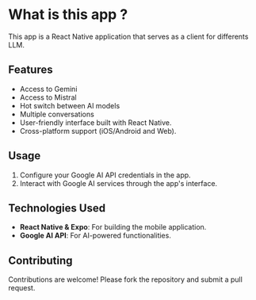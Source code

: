 # What is this app ?

This app is a React Native application that serves as a client for differents LLM.

## Features

- Access to Gemini
- Access to Mistral
- Hot switch between AI models
- Multiple conversations
- User-friendly interface built with React Native.
- Cross-platform support (iOS/Android and Web).

## Usage

1. Configure your Google AI API credentials in the app.
2. Interact with Google AI services through the app's interface.

## Technologies Used

- **React Native & Expo**: For building the mobile application.
- **Google AI API**: For AI-powered functionalities.

## Contributing

Contributions are welcome! Please fork the repository and submit a pull request.
